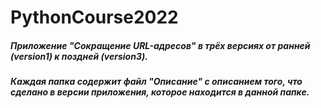 # PythonCourse2022
##### Приложение "Сокращение URL-адресов" в трёх версиях от ранней (version1) к поздней (version3).
##### Каждая папка содержит файл "Описание" с описанием того, что сделано в версии приложения, которое находится в данной папке.
